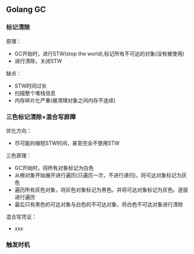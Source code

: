 ## Golang GC

### 标记清除
原理：
- GC开始时，进行STW(stop the world),标记所有不可达的对象(没有被使用)
- 进行清除，关闭STW

缺点：
- STW时间过长
- 扫描整个堆栈信息
- 内存碎片化严重(被清理对象之间内存不连续)

### 三色标记清除+混合写屏障

优化方向：
- 尽可能的缩短STW时间，甚至完全不使用STW

三色原理：
- GC开始时，将所有对象标记为白色
- 从根对象开始展开进行遍历(只遍历一次，不进行递归)，将可达对象标记为灰色
- 遍历所有灰色对象，将灰色对象标记为黑色。并将可达对象标记为灰色。逐层进行遍历
- 最后只有黑色的可达对象与白色的不可达对象，将白色不可达对象进行清除

混合写凭证：
- xxx


### 触发时机
